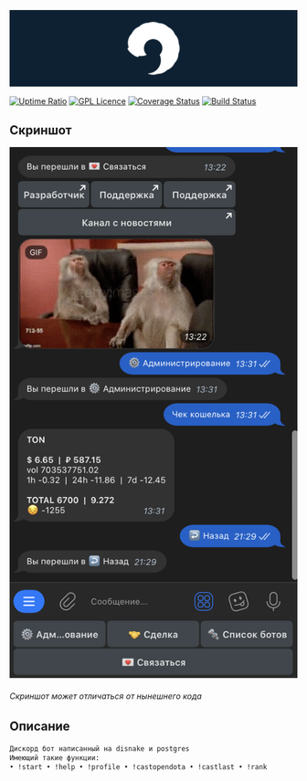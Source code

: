 ![logo](https://raw.githubusercontent.com/pijawca/pijawca/main/resources/logo.png) 

[![Uptime Ratio](https://img.shields.io/uptimerobot/ratio/m780010966-3242e97a2ffbe3e33ef10eb4.svg)](https://stats.uptimerobot.com/nqDcze4cv5)
[![GPL Licence](https://badges.frapsoft.com/os/gpl/gpl.svg?v=103)](https://opensource.org/licenses/GPL-3.0/)
[![Coverage Status](https://coveralls.io/repos/github/pijawca/pijawca/badge.svg?branch=main)](https://coveralls.io/github/pijawca/pijawca?)
[![Build Status](https://app.travis-ci.com/pijawca/docker-pijawcabot.svg?token=NsiLzpEkPpiQMN8rYEqm&branch=master)](https://app.travis-ci.com/pijawca/docker-pijawcabot)

## Скриншот
![](https://raw.githubusercontent.com/pijawca/pijawca/main/resources/Снимок%20экрана%202024-07-05%20в%2021.29.54.png)
###### Скриншот может отличаться от нынешнего кода

## Описание
```
Дискорд бот написанный на disnake и postgres
Имеющий такие функции:
• !start • !help • !profile • !castopendota • !castlast • !rank
```